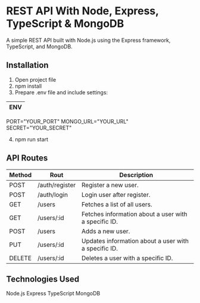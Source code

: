 # REST API With Node, Express, TypeScript & MongoDB

A simple REST API built with Node.js using the Express framework, TypeScript, and MongoDB.

## Installation

1. Open project file
2. npm install
3. Prepare .env file and include settings:

| ENV |
| --- |

PORT="YOUR_PORT"
MONGO_URL="YOUR_URL"
SECRET="YOUR_SECRET"

4. npm run start

## API Routes

| Method | Rout           | Description                                          |
| ------ | -------------- | ---------------------------------------------------- |
| POST   | /auth/register | Register a new user.                                 |
| POST   | /auth/login    | Login user after register.                           |
| GET    | /users         | Fetches a list of all users.                         |
| GET    | /users/:id     | Fetches information about a user with a specific ID. |
| POST   | /users         | Adds a new user.                                     |
| PUT    | /users/:id     | Updates information about a user with a specific ID. |
| DELETE | /users/:id     | Deletes a user with a specific ID.                   |

## Technologies Used

Node.js
Express
TypeScript
MongoDB
